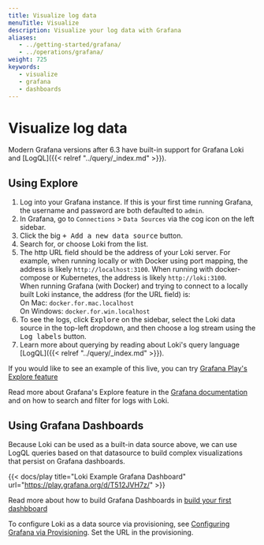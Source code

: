 ```yaml
---
title: Visualize log data
menuTitle: Visualize
description: Visualize your log data with Grafana
aliases:
   - ../getting-started/grafana/
   - ../operations/grafana/
weight: 725
keywords:
   - visualize
   - grafana
   - dashboards
---
```

# Visualize log data

Modern Grafana versions after 6.3 have built-in support for Grafana Loki and [LogQL]({{< relref "../query/_index.md" >}}).

## Using Explore

1. Log into your Grafana instance. If this is your first time running
   Grafana, the username and password are both defaulted to `admin`.
1. In Grafana, go to `Connections` > `Data Sources` via the cog icon on the
   left sidebar.
1. Click the big <kbd>+ Add a new data source</kbd> button.
1. Search for, or choose Loki from the list.
1. The http URL field should be the address of your Loki server. For example,
   when running locally or with Docker using port mapping, the address is
   likely `http://localhost:3100`. When running with docker-compose or
   Kubernetes, the address is likely `http://loki:3100`.\
   When running Grafana (with Docker) and trying to connect to a locally built Loki instance, the address (for the URL field) is:\
   On Mac: `docker.for.mac.localhost` \
   On Windows: `docker.for.win.localhost`
1. To see the logs, click <kbd>Explore</kbd> on the sidebar, select the Loki
   data source in the top-left dropdown, and then choose a log stream using the
   <kbd>Log labels</kbd> button.
1. Learn more about querying by reading about Loki's query language [LogQL]({{< relref "../query/_index.md" >}}).

If you would like to see an example of this live, you can try [Grafana Play's Explore feature](https://play.grafana.org/explore?schemaVersion=1&panes=%7B%22v1d%22:%7B%22datasource%22:%22ac4000ca-1959-45f5-aa45-2bd0898f7026%22,%22queries%22:%5B%7B%22refId%22:%22A%22,%22expr%22:%22%7Bagent%3D%5C%22promtail%5C%22%7D%20%7C%3D%20%60%60%22,%22queryType%22:%22range%22,%22datasource%22:%7B%22type%22:%22loki%22,%22uid%22:%22ac4000ca-1959-45f5-aa45-2bd0898f7026%22%7D,%22editorMode%22:%22builder%22%7D%5D,%22range%22:%7B%22from%22:%22now-1h%22,%22to%22:%22now%22%7D%7D%7D&orgId=1)

Read more about Grafana's Explore feature in the
[Grafana documentation](http://docs.grafana.org/features/explore) and on how to
search and filter for logs with Loki.

## Using Grafana Dashboards

Because Loki can be used as a built-in data source above, we can use LogQL queries based on that datasource
to build complex visualizations that persist on Grafana dashboards.

{{< docs/play title="Loki Example Grafana Dashboard" url="https://play.grafana.org/d/T512JVH7z/" >}}

Read more about how to build Grafana Dashboards in [build your first dashbboard](https://grafana.com/docs/grafana/latest/getting-started/build-first-dashboard/)

To configure Loki as a data source via provisioning, see [Configuring Grafana via
Provisioning](http://docs.grafana.org/features/datasources/loki/#configure-the-datasource-with-provisioning).
Set the URL in the provisioning.
